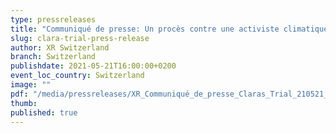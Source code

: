 ```yaml
---
type: pressreleases
title: "Communiqué de presse: Un procès contre une activiste climatique est jugé crucial par le tribunal zurichois"
slug: clara-trial-press-release
author: XR Switzerland
branch: Switzerland
publishdate: 2021-05-21T16:00:00+0200
event_loc_country: Switzerland
image: ""
pdf: "/media/pressreleases/XR_Communiqué_de_presse_Claras_Trial_210521_FR.pdf"
thumb: 
published: true
---
```

